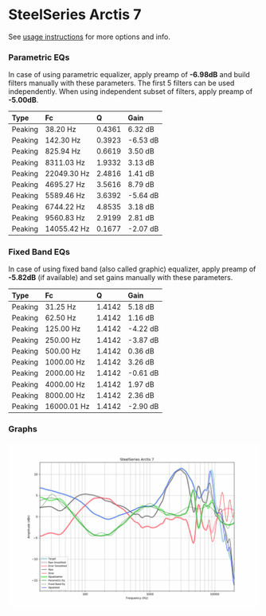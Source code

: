 # SteelSeries Arctis 7
See [usage instructions](https://github.com/jaakkopasanen/AutoEq#usage) for more options and info.

### Parametric EQs
In case of using parametric equalizer, apply preamp of **-6.98dB** and build filters manually
with these parameters. The first 5 filters can be used independently.
When using independent subset of filters, apply preamp of **-5.00dB**.

| Type    | Fc          |      Q | Gain     |
|:--------|:------------|:-------|:---------|
| Peaking | 38.20 Hz    | 0.4361 | 6.32 dB  |
| Peaking | 142.30 Hz   | 0.3923 | -6.53 dB |
| Peaking | 825.94 Hz   | 0.6619 | 3.50 dB  |
| Peaking | 8311.03 Hz  | 1.9332 | 3.13 dB  |
| Peaking | 22049.30 Hz | 2.4816 | 1.41 dB  |
| Peaking | 4695.27 Hz  | 3.5616 | 8.79 dB  |
| Peaking | 5589.46 Hz  | 3.6392 | -5.64 dB |
| Peaking | 6744.22 Hz  | 4.8535 | 3.18 dB  |
| Peaking | 9560.83 Hz  | 2.9199 | 2.81 dB  |
| Peaking | 14055.42 Hz | 0.1677 | -2.07 dB |

### Fixed Band EQs
In case of using fixed band (also called graphic) equalizer, apply preamp of **-5.82dB**
(if available) and set gains manually with these parameters.

| Type    | Fc          |      Q | Gain     |
|:--------|:------------|:-------|:---------|
| Peaking | 31.25 Hz    | 1.4142 | 5.18 dB  |
| Peaking | 62.50 Hz    | 1.4142 | 1.16 dB  |
| Peaking | 125.00 Hz   | 1.4142 | -4.22 dB |
| Peaking | 250.00 Hz   | 1.4142 | -3.87 dB |
| Peaking | 500.00 Hz   | 1.4142 | 0.36 dB  |
| Peaking | 1000.00 Hz  | 1.4142 | 3.26 dB  |
| Peaking | 2000.00 Hz  | 1.4142 | -0.61 dB |
| Peaking | 4000.00 Hz  | 1.4142 | 1.97 dB  |
| Peaking | 8000.00 Hz  | 1.4142 | 2.36 dB  |
| Peaking | 16000.01 Hz | 1.4142 | -2.90 dB |

### Graphs
![](./SteelSeries%20Arctis%207.png)